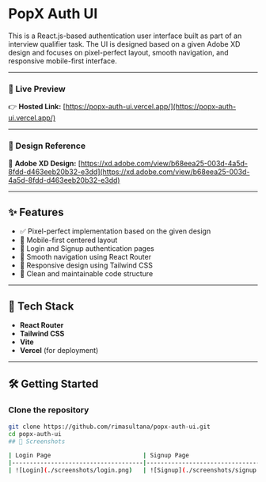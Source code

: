 # PopX Auth UI

This is a React.js-based authentication user interface built as part of an interview qualifier task. The UI is designed based on a given Adobe XD design and focuses on pixel-perfect layout, smooth navigation, and responsive mobile-first interface.

---

### 🔗 Live Preview

👉 **Hosted Link:** [https://popx-auth-ui.vercel.app/](https://popx-auth-ui.vercel.app/)

---

### 🎨 Design Reference

🔗 **Adobe XD Design:** [https://xd.adobe.com/view/b68eea25-003d-4a5d-8fdd-d463eeb20b32-e3dd](https://xd.adobe.com/view/b68eea25-003d-4a5d-8fdd-d463eeb20b32-e3dd)

---

## ✨ Features

- ✅ Pixel-perfect implementation based on the given design
- 📱 Mobile-first centered layout
- 🔐 Login and Signup authentication pages
- 🔁 Smooth navigation using React Router
- 💅 Responsive design using Tailwind CSS
- 🧹 Clean and maintainable code structure

---

## 🚀 Tech Stack

- **React Router**
- **Tailwind CSS**
- **Vite**
- **Vercel** (for deployment)

---

## 🛠️ Getting Started

### Clone the repository

```bash
git clone https://github.com/rimasultana/popx-auth-ui.git
cd popx-auth-ui
## 📸 Screenshots

| Login Page                          | Signup Page                         |
|-------------------------------------|-------------------------------------|
| ![Login](./screenshots/login.png)   | ![Signup](./screenshots/signup.png) |
